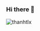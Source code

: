 ### Hi there 👋
<img align="center" src="https://github-readme-stats.vercel.app/api?username=thanhtlx&show_icons=true" alt="thanhtlx" />

<!--
**thanhtlx/thanhtlx** is a ✨ _special_ ✨ repository because its `README.md` (this file) appears on your GitHub profile.
Here are some ideas to get you started:

- 🔭 I’m currently working on ...
- 🌱 I’m currently learning ...
- 👯 I’m looking to collaborate on ...
- 🤔 I’m looking for help with ...
- 💬 Ask me about ...
- 📫 How to reach me: ...
- 😄 Pronouns: ...
- ⚡ Fun fact: ...
-->
